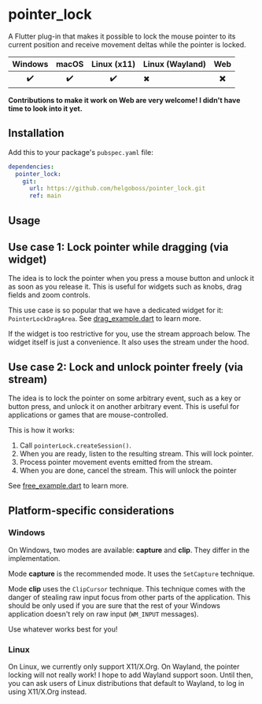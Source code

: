 # pointer_lock

A Flutter plug-in that makes it possible to lock the mouse pointer to its current position
and receive movement deltas while the pointer is locked.

| Windows | macOS | Linux (x11) | Linux (Wayland) | Web |
|:-------:|:-----:|:-----------:|-----------------|:---:|
|   ✔️    |  ✔️   |     ✔️      | ✖               | ✖️  |

**Contributions to make it work on Web are very welcome! I didn't have time to look into 
it yet.**

## Installation

Add this to your package's `pubspec.yaml` file:

```yaml
dependencies:
  pointer_lock:
    git:
      url: https://github.com/helgoboss/pointer_lock.git
      ref: main
```

## Usage

## Use case 1: Lock pointer while dragging (via widget)

The idea is to lock the pointer when you press a mouse button and unlock it as soon as you release
it. This is useful for widgets such as knobs, drag fields and zoom controls.

This use case is so popular that we have a dedicated widget for it: `PointerLockDragArea`. 
See [drag_example.dart](example/lib/drag_example.dart) to learn more.

If the widget is too restrictive for you, use the stream approach below. The widget itself
is just a convenience. It also uses the stream under the hood.

## Use case 2: Lock and unlock pointer freely (via stream)

The idea is to lock the pointer on some arbitrary event, such as a key or button press,
and unlock it on another arbitrary event. This is useful for applications or games that
are mouse-controlled.

This is how it works:

1. Call `pointerLock.createSession()`.
2. When you are ready, listen to the resulting stream. This will lock pointer.
3. Process pointer movement events emitted from the stream.
4. When you are done, cancel the stream. This will unlock the pointer

See [free_example.dart](example/lib/free_example.dart) to learn more.

## Platform-specific considerations

### Windows

On Windows, two modes are available: **capture** and **clip**. They differ in the implementation.

Mode **capture** is the recommended mode. It uses the `SetCapture` technique.

Mode **clip** uses the `ClipCursor` technique. This technique comes with the danger of 
stealing raw input focus from other parts of the application. This should be only used if you are
sure that the rest of your Windows application doesn't rely on raw input (`WM_INPUT` messages).

Use whatever works best for you!

### Linux

On Linux, we currently only support X11/X.Org. On Wayland, the pointer locking will not really work!
I hope to add Wayland support soon. Until then, you can ask users of Linux distributions that 
default to Wayland, to log in using X11/X.Org instead.